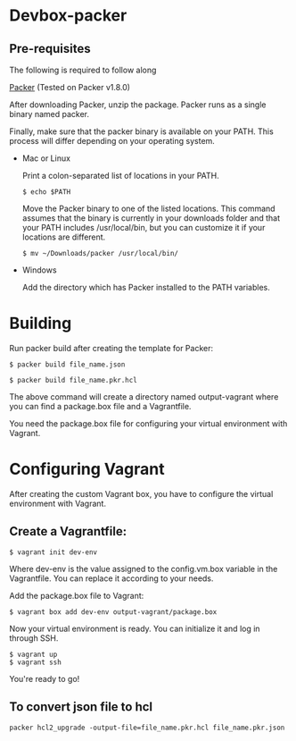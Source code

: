 # Devbox-packer

## Pre-requisites

The following is required to follow along

[Packer](https://www.packer.io/downloads) (Tested on Packer v1.8.0)

After downloading Packer, unzip the package. Packer runs as a single binary named packer.

Finally, make sure that the packer binary is available on your PATH. This process will differ depending on your operating system.

- Mac or Linux

  Print a colon-separated list of locations in your PATH.

  ```
  $ echo $PATH
  ```

  Move the Packer binary to one of the listed locations. This command assumes that the binary is currently in your downloads folder and that your PATH includes /usr/local/bin, but you can customize it if your locations are different.

  ```
  $ mv ~/Downloads/packer /usr/local/bin/
  ```

- Windows

  Add the directory which has Packer installed to the PATH variables.

# Building

Run packer build after creating the template for Packer:

```
$ packer build file_name.json
```

```
$ packer build file_name.pkr.hcl
```

The above command will create a directory named output-vagrant where you can find a package.box file and a Vagrantfile.

You need the package.box file for configuring your virtual environment with Vagrant.

# Configuring Vagrant

After creating the custom Vagrant box, you have to configure the virtual environment with Vagrant.

## Create a Vagrantfile:

```
$ vagrant init dev-env
```

Where dev-env is the value assigned to the config.vm.box variable in the Vagrantfile. You can replace it according to your needs.

Add the package.box file to Vagrant:

```
$ vagrant box add dev-env output-vagrant/package.box
```

Now your virtual environment is ready. You can initialize it and log in through SSH.

```
$ vagrant up
$ vagrant ssh
```

You're ready to go!

## To convert json file to hcl

```
packer hcl2_upgrade -output-file=file_name.pkr.hcl file_name.pkr.json
```
